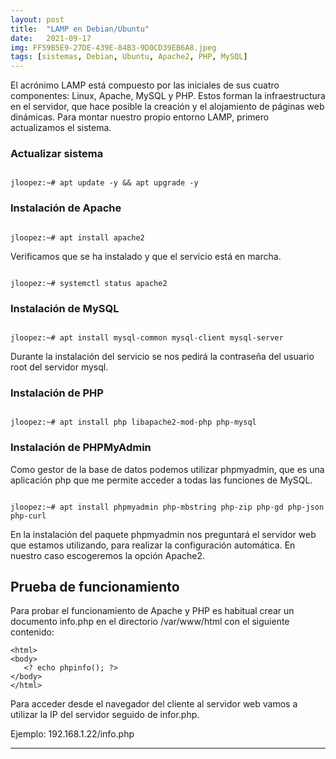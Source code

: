 ```yaml
---
layout: post
title:  "LAMP en Debian/Ubuntu"
date:   2021-09-17
img: FF59B5E9-27DE-439E-84B3-9D0CD39EB6A8.jpeg
tags: [sistemas, Debian, Ubuntu, Apache2, PHP, MySQL]
---
```


El acrónimo LAMP está compuesto por las iniciales de sus cuatro componentes: Linux, Apache, MySQL y PHP. Estos forman la infraestructura en el servidor, que hace posible la creación y el alojamiento de páginas web dinámicas. Para montar nuestro propio entorno LAMP, primero actualizamos el sistema.

### Actualizar sistema
```code

jloopez:~# apt update -y && apt upgrade -y

```

### Instalación de Apache
```code

jloopez:~# apt install apache2

```
Verificamos que se ha instalado y que el servicio está en marcha.
```code

jloopez:~# systemctl status apache2

```
### Instalación de MySQL
```code

jloopez:~# apt install mysql-common mysql-client mysql-server

```
Durante la instalación del servicio se nos pedirá la contraseña del usuario root del servidor mysql.

### Instalación de PHP
```code

jloopez:~# apt install php libapache2-mod-php php-mysql

```

### Instalación de PHPMyAdmin
Como gestor de la base de datos podemos utilizar phpmyadmin, que es una aplicación php que me permite acceder a todas las funciones de MySQL.
```code

jloopez:~# apt install phpmyadmin php-mbstring php-zip php-gd php-json php-curl

```
En la instalación del paquete phpmyadmin nos preguntará el servidor web que estamos utilizando, para realizar la configuración automática. En nuestro caso escogeremos la opción Apache2.

## Prueba de funcionamiento
Para probar el funcionamiento de Apache y PHP es habitual crear un documento info.php en el directorio /var/www/html con el siguiente contenido:
```code
<html>
<body>
   <? echo phpinfo(); ?>
</body> 
</html> 
```

Para acceder desde el navegador del cliente al servidor web vamos a utilizar la IP del servidor seguido de infor.php.

Ejemplo: 192.168.1.22/info.php





---
